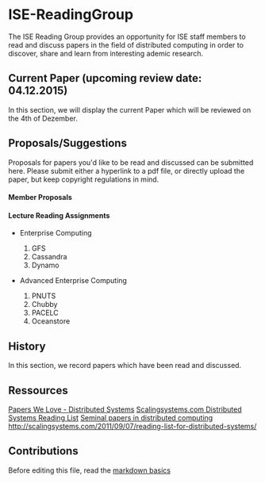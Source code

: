 # ISE-ReadingGroup
The ISE Reading Group provides an opportunity for ISE staff members to read and discuss papers in the field of distributed computing in order to  discover, share and learn from interesting ademic research.

## Current Paper (upcoming review date: 04.12.2015)
In this section, we will display the current Paper which will be reviewed on the 4th of Dezember.

## Proposals/Suggestions
Proposals for papers you'd like to be read and discussed can be submitted here.
Please submit either a hyperlink to a pdf file, or directly upload the paper, but keep copyright regulations in mind.

#### Member Proposals

#### Lecture Reading Assignments

- Enterprise Computing
  1. GFS
  2. Cassandra
  3. Dynamo

- Advanced Enterprise Computing
  1. PNUTS
  2. Chubby
  3. PACELC
  4. Oceanstore

## History
In this section, we record papers which have been read and discussed.

## Ressources
[Papers We Love - Distributed Systems](https://github.com/papers-we-love/papers-we-love/tree/master/distributed_systems)
[Scalingsystems.com Distributed Systems Reading List](http://scalingsystems.com/2011/09/07/reading-list-for-distributed-systems/)
[Seminal papers in distributed computing](https://www.quora.com/What-are-the-seminal-papers-in-distributed-systems-Why)
http://scalingsystems.com/2011/09/07/reading-list-for-distributed-systems/

## Contributions
Before editing this file, read the [markdown basics](https://help.github.com/articles/markdown-basics/)
